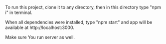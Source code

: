 To run this project, clone it to any directory, then in this directory type "npm i" in terminal.

When all dependencies were installed, type "npm start" and app will be available at http://localhost:3000.

Make sure You run server as well.
